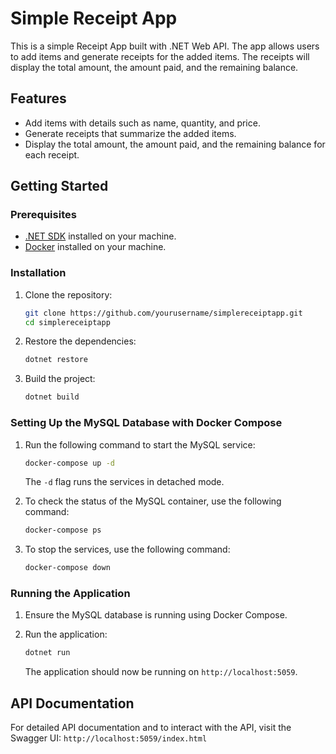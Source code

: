 # Simple Receipt App

This is a simple Receipt App built with .NET Web API. The app allows users to add items and generate receipts for the added items. The receipts will display the total amount, the amount paid, and the remaining balance.

## Features

- Add items with details such as name, quantity, and price.
- Generate receipts that summarize the added items.
- Display the total amount, the amount paid, and the remaining balance for each receipt.

## Getting Started

### Prerequisites

- [.NET SDK](https://dotnet.microsoft.com/download) installed on your machine.
- [Docker](https://www.docker.com/get-started) installed on your machine.

### Installation

1. Clone the repository:

    ```bash
    git clone https://github.com/yourusername/simplereceiptapp.git
    cd simplereceiptapp
    ```

2. Restore the dependencies:

    ```bash
    dotnet restore
    ```

3. Build the project:

    ```bash
    dotnet build
    ```

### Setting Up the MySQL Database with Docker Compose

1. Run the following command to start the MySQL service:

    ```bash
    docker-compose up -d
    ```

   The `-d` flag runs the services in detached mode.

2. To check the status of the MySQL container, use the following command:

    ```bash
    docker-compose ps
    ```

3. To stop the services, use the following command:

    ```bash
    docker-compose down
    ```

### Running the Application

1. Ensure the MySQL database is running using Docker Compose.
2. Run the application:

    ```bash
    dotnet run
    ```

   The application should now be running on `http://localhost:5059`.

## API Documentation

For detailed API documentation and to interact with the API, visit the Swagger UI: `http://localhost:5059/index.html`